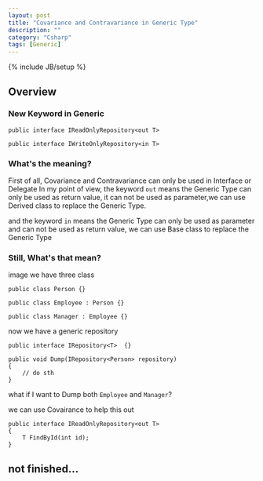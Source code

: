 ```yaml
---
layout: post
title: "Covariance and Contravariance in Generic Type"
description: ""
category: "Csharp"
tags: [Generic]
---
```

{% include JB/setup %}

## Overview

### New Keyword in Generic


	public interface IReadOnlyRepository<out T>
	
	public interface IWriteOnlyRepository<in T>



### What's the meaning?

First of all, Covariance and Contravariance can only be used in Interface or Delegate
In my point of view, the keyword `out` means the Generic Type can only be used as return value, it can not be used as parameter,we can use Derived class to replace the Generic Type.

and the keyword `in` means the Generic Type can only be used as parameter and can not be used as return value, we can use Base class to replace the Generic Type

### Still, What's that mean?
image we have three class

	public class Person {}
	
	public class Employee : Person {}
	
	public class Manager : Employee {}


now we have a generic repository

	public interface IRepository<T>  {}
	
	public void Dump(IRepository<Person> repository)
	{
	    // do sth
	}


what if I want to Dump both `Employee` and `Manager`?

we can use Covairance to help this out


	public interface IReadOnlyRepository<out T>
	{
	    T FindById(int id);
	}


## not finished...
